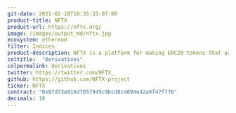 ```yaml
---
git-date: 2021-02-18T10:35:33-07:00
product-title: NFTX
product-url: https://nftx.org/
image: /images/output_md/nftx.jpg
ecosystem: ethereum
filter: Indices
product-description: NFTX is a platform for making ERC20 tokens that are backed by NFT collectibles and governed by a community-owned protocol
coltitle:  "Derivatives"
colpermalink: derivatives
twitter: https://twitter.com/NFTX_
github: https://github.com/NFTX-project
ticker: NFTX
contract: "0x87d73e916d7057945c9bcd8cdd94e42a6f47f776"
decimals: 18
---
```

